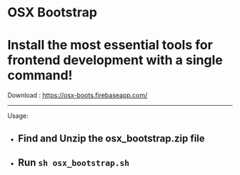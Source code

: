 # OSX Bootstrap

# Install the most essential tools for frontend development with a single command!

Download : https://osx-boots.firebaseapp.com/

---

Usage:

* ## Find and Unzip the osx_bootstrap.zip file
* ## Run `sh osx_bootstrap.sh`
